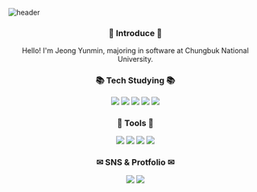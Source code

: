 ![header](https://capsule-render.vercel.app/api?type=waving&animation=fadeIn&height=400&text=Welcome!&desc=YunMin's%20GitHub%20profile&fontColor=FFFFFF)

<h3 align="center"> 🙌  Introduce 🙌 </h3>
<p align="center"> Hello! I'm Jeong Yunmin, majoring in software at Chungbuk National University. </p>
<h3 align="center"> 📚 Tech Studying 📚</h3>
<div align="center">
    <img src="https://img.shields.io/badge/C-8B9CC?style=flat&logo=C&logoColor=white">
    <img src="https://img.shields.io/badge/C++-00599C?style=flat&logo=C++&logoColor=white">
    <img src="https://img.shields.io/badge/Java-007396?style=flat&logo=Java&logoColor=white">
    <img src="https://img.shields.io/badge/JavaScript-F7DF1E?style=flat&logo=JavaScript&logoColor=white">
    <img src="https://img.shields.io/badge/Python-3776AB?style=flat&logo=Python&logoColor=white">
</div>
<h3 align="center"> 🔧 Tools 🔧</h3>
<div align="center">
    <img src="https://img.shields.io/badge/Visual Studio-5C2D91?style=flat&logo=Visual Studio&logoColor=white">
    <img src="https://img.shields.io/badge/Visual Studio Code-1AB7EA?style=flat&logo=Visual Studio Code&logoColor=white">
    <img src="https://img.shields.io/badge/Android Studio-3DDC84?style=flat&logo=Android Studio&logoColor=white">
    <img src="https://img.shields.io/badge/GitHub-181717?style=flat&logo=GitHub&logoColor=white">
</div> 
<h3 align="center"> ️✉ SNS & Protfolio ✉ </h3>
<div align="center">
    <a href="wda021212@gmail.com" target="_blank"><img src="https://img.shields.io/badge/Gmail-EA4335?style=flat&logo=Gmail&logoColor=white"/></a>
    <a href="https://velog.io/@wda021212" target="_blank"><img src="https://img.shields.io/badge/Velog-20C997?style=flat&logo=Velog&logoColor=white"/></a>
</div>
